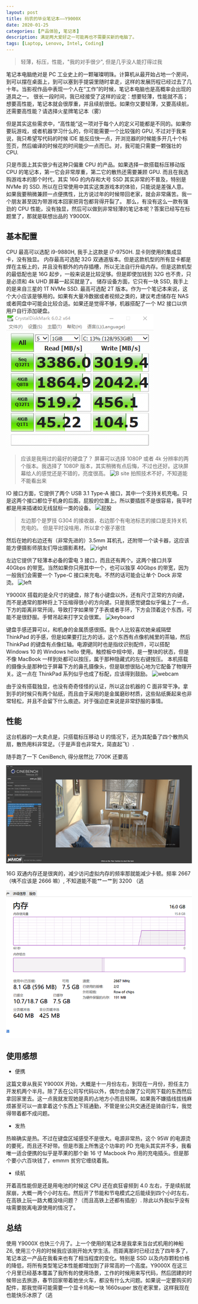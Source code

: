 ```yaml
---
layout: post
title: 码农的毕业笔记本——Y9000X
date: 2020-01-25
categories: [产品体验, 笔记本]
description: 满足两大爱好之一可能再也不需要买新的电脑了。
tags: [Laptop, Lenovo, Intel, Coding]
---
```


> 轻薄，标压，性能，"我的对手很少", 但是几乎没人能打得过我

笔记本电脑绝对是 PC 工业史上的一颗璀璨明珠。计算机从最开始占地一个房间，到可以摆在桌面上，到可以塞到手提袋里随时拿走，这样的发展历程已经过去了几十年。当影视作品中表现一个人在“工作”的时候，笔记本电脑也是高概率会出现的道具之一。
很长一段时间，我已经接受了这样的设定：想要轻薄，性能就不高；想要高性能，笔记本就会很厚重，并且续航很低。如果你又要轻薄，又要高续航，还需要高性能？请选择火星牌笔记本（雾）

但是其实这些需求中，“高性能”这一项对于每个人的定义可能都是不同的。如果你要玩游戏，或者机器学习什么的，你可能需要一个比较强的 GPU, 不过对于我来说，我只希望写代码的时候 IDE 能反应快一点，开浏览器的时候能多开几十个标签页，然后编译的时候花的时间能少一点而已。对，我可能只需要一颗强壮的 CPU.

只是市面上其实很少有这种只偏重 CPU 的产品。如果选择一款搭载标压移动版 CPU 的笔记本，第一它会非常厚重，第二它的散热还需要兼顾 GPU. 而且在我选购游戏本的那个时代，其实 16G 的内存和大号 SSD 其实非常的不普及，特别是 NVMe 的 SSD. 所以在日常使用中其实这类游戏本的体验，只能说是差强人意。如果我要稍微兼顾一点便携性，比方说过年的时候带回老家，就会非常痛苦。我一个朋友甚至因为带游戏本回家把背包都背得开裂了。
那么，有没有这么一款有强劲的 CPU 性能，没有独显，然后可以做到非常轻薄的笔记本呢？答案已经写在标题里了，那就是联想出品的 Y9000X.

## 基本配置

CPU 最高可以选配 i9-9880H, 我手上这款是 i7-9750H. 显卡则使用的集成显卡，没有独显。
内存最高可选配 32G 双通道版本。但是这款机型的所有显卡都是焊在主板上的，并且没有额外的内存插槽，所以无法自行升级内存。但是这款机型的最低配也是 16G 起步，一般来说是比较足够。但是即使加钱到 32G 也不贵，只是必须和 4k UHD 屏幕一起买就是了。
储存设备方面，它只有一块 SSD, 我手上的是来自三星的 1T NVMe SSD. 最高可选配 2T 版本。作为一个笔记本来说，这个大小应该是够用的。如果有大量冷数据或者视频之类的，建议考虑储存在 NAS 或者网盘中可能会比较合适。如果还是觉得不够，机器搭配了一个 M2 接口以供用户自行添加硬盘。
![CrystalDiskMark](/images/blog/2019-11-12-00-50-41.png)
> 应该是我用过的最好的硬盘了？
屏幕可以选择 1080P 或者 4k 分辨率的两个版本。我选择了 1080P 版本，其实稍微有点后悔，不过也还好。这块屏幕给人的感觉还是不错的，亮度很高。
![B site](/images/blog/2020-01-24-00-44-32.png)
> 拍照技术不好，不知道能不能看出来

IO 接口方面，它提供了两个 USB 3.1 Type-A 接口，其中一个支持关机充电。只是这两个接口都位于机身的后面，屁股的位置上。所以要插拔不是很容易，我平时都是用来插诸如无线鼠标一类的设备。
![屁股](/images/blog/2020-01-24-12-16-50.png)
> 左边那个是罗技 G304 的接收器，右边那个有电池标志的接口是支持关机充电的。
> 但是平时没啥用，所以拿个塞子塞住

然后在她的右边还有（非常先进的）3.5mm 耳机孔，还附带一个读卡器，这应该能方便摄影师朋友们导出摄影素材。
![right](/images/blog/2020-01-24-12-22-15.png)

左边它提供了轻薄本必备的雷电 3 接口，而且还有两个。这两个接口共享 40Gbps 的带宽。当然如果你只用其中一个，也可以独享 40Gbps 的带宽，因为一般我们会需要一个 Type-C 接口来充电。不然的话可能会让单个 Dock 非常烫。
![left](/images/blog/2020-01-24-12-23-26.png)

Y9000X 搭载的是全尺寸的键盘，除了有小键盘以外，还有尺寸正常的方向键，而不是通常的那种将上下压缩得很小的方向键。只是我感觉键盘似乎偏上了一点，下方的距离非常开阔，导致打字如果带了手表或者手环，下方会顶着这个东西，可能不是很舒服。手臂吊起来打字又会很累。
![keyboard](/images/blog/2020-01-24-12-24-36.png)

键盘手感还算可以，和机身的金属质感很搭。我个人比较喜欢她亲戚隔壁 ThinkPad 的手感，但是如果要打比方的话，这个东西有点像机械里的茶轴，然后 ThinkPad 的键盘有点像红轴。电源键同时也是指纹识别配件，可以搭配 Windows 10 的 Windows hello 使用。触控板中规中矩，是一整块的状态，但是不像 MacBook 一样到处都可以按压，属于那种隐藏式的左右键按压。
本机搭载的摄像头是那种位于屏幕下方的鼻孔摄像头，但是联想很贴心地为它配备了物理开关。这一点在 ThinkPad 系列似乎也成了标配，应该得到鼓励。
![webcam](/images/blog/2020-01-24-12-26-32.png)

由于没有搭载独显，也没有奇奇怪怪的认证，所以这台机器的 C 面非常干净。拿到手的时候只有两个贴纸，而且由于采用的是金属磨砂材质，这些贴纸撕起来也非常轻松，并且不会留下什么痕迹。对于强迫症来说是非常舒服的事情。
## 性能

这台机器的一大卖点是，只搭载标压移动 U 的情况下，还为其配备了四个散热风扇，散热用料非常足。（于是声音也非常大，简直起飞）.

随手跑了一下 CeniBench, 得分居然比 7700K 还要高

![CeniBench](/images/blog/2019-11-12-00-49-16.png)

16G 双通内存还是很爽的，减少访问虚拟内存的频率那就能减少卡顿。频率 2667 （咦不应该是 2666 嘛）, 不知道能不能艹一艹到 3200 （逃

![memory](/images/blog/2020-01-24-12-33-58.png)

## 使用感想

- 便携

这篇文章从我买 Y9000X 开始，大概是十一月份左右，到现在一月份，担任主力开发机两个半月。除了丢在公司写代码以外，偶尔也会蹭了公司网下载的东西然后拿回家里去。这一点我就发现她是真的占地方小而且轻啊。如果我不嫌插线拔线麻烦甚至可以一直拿着这个东西上下班通勤，不管是坐公共交通还是骑自行车，我觉得带着都不成问题。
- 发热

热嘛确实是热。不过在键盘区域感受不是很大。电源非常热，这个 95W 的电源烫的要死，而且还不好带。但是市面上所售这个功率的 PD 充电头其实并不多，我看唯一适合便携的似乎是苹果的那个新 16 寸 Macbook Pro 用的充电插头。但是那个要小六百块钱了，emmm 贫穷它缠绕着我。
- 续航

开着高性能但是还是用电池的时候这 CPU 还在疯狂睿频到 4.0 左右，于是续航就尿崩，大概一两个小时左右。然后开了节能和节电模式之后能续到四个小时左右，在高铁上玩一路大概没啥问题？（而且高铁上还都有插座）. 除此以外我似乎没有啥需要脱离电源使用的情况了。
## 总结

使用 Y9000X 也快三个月了。上一个使用的笔记本是我拿来当台式机用的神船 Z6, 使用三个月的时候我应该刚开始大学生活。而距离那时已经过去了四年多了，笔记本这一产品在我看来也有了相当程度的变化。特别是 SSD 以及内存颗粒价格的降低，将所有类型笔记本性能都增加到了非常高的一个高度。Y9000X 在这三个月里已经基本覆盖了我所有的使用场景，工作的时候用来写代码，然后团建的时候带出去旅游，春节回家带着她坐火车，都没有什么大问题。如果说一定要购买的配件，那我觉得可能需要一个显卡坞和一块 1660super 放在老家里，这样我现在也能快乐冰原了（逃
